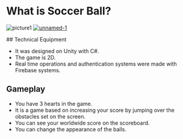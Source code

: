 # What is Soccer Ball?

<p align :justify>
<img src="https://i.ibb.co/Dr8yD5v/picture1.jpg" alt="picture1" border="0" /></a>
<a href="https://imgbb.com/"><img src="https://i.ibb.co/Dg9XmZ2/unnamed-1.jpg" alt="unnamed-1" border="0" /></a>
</p>
## Technical Equipment

- It was designed on Unity with C#.
- The game is 2D.
- Real time operations and authentication systems were made with Firebase systems.



## Gameplay

- You have 3 hearts in the game.
- It is a game based on increasing your score by jumping over the obstacles set on the screen.
- You can see your worldwide score on the scoreboard.
- You can change the appearance of the balls.




